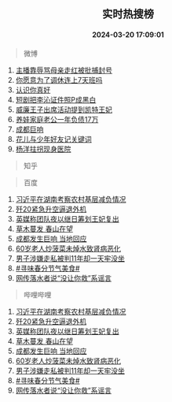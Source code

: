 <div align="center"><h2>实时热搜榜</h2><h4>2024-03-20 17:09:01</h4></div>

> 微博  

1. [主播靠辱骂母亲走红被批捕封号](https://s.weibo.com/weibo?q=%23%E4%B8%BB%E6%92%AD%E9%9D%A0%E8%BE%B1%E9%AA%82%E6%AF%8D%E4%BA%B2%E8%B5%B0%E7%BA%A2%E8%A2%AB%E6%89%B9%E6%8D%95%E5%B0%81%E5%8F%B7%23&t=31&band_rank=1&Refer=top)<br />
2. [你愿意为了调休连上7天班吗](https://s.weibo.com/weibo?q=%23%E4%BD%A0%E6%84%BF%E6%84%8F%E4%B8%BA%E4%BA%86%E8%B0%83%E4%BC%91%E8%BF%9E%E4%B8%8A7%E5%A4%A9%E7%8F%AD%E5%90%97%23&t=31&band_rank=2&Refer=top)<br />
3. [认识你真好](https://s.weibo.com/weibo?q=%23%E8%AE%A4%E8%AF%86%E4%BD%A0%E7%9C%9F%E5%A5%BD%23&t=31&band_rank=3&Refer=top)<br />
4. [短剧把李沁证件照P成黑白](https://s.weibo.com/weibo?q=%23%E7%9F%AD%E5%89%A7%E6%8A%8A%E6%9D%8E%E6%B2%81%E8%AF%81%E4%BB%B6%E7%85%A7P%E6%88%90%E9%BB%91%E7%99%BD%23&t=31&band_rank=4&Refer=top)<br />
5. [威廉王子出席活动提到凯特王妃](https://s.weibo.com/weibo?q=%23%E5%A8%81%E5%BB%89%E7%8E%8B%E5%AD%90%E5%87%BA%E5%B8%AD%E6%B4%BB%E5%8A%A8%E6%8F%90%E5%88%B0%E5%87%AF%E7%89%B9%E7%8E%8B%E5%A6%83%23&t=31&band_rank=5&Refer=top)<br />
6. [养娃家庭老公一年负债17万](https://s.weibo.com/weibo?q=%23%E5%85%BB%E5%A8%83%E5%AE%B6%E5%BA%AD%E8%80%81%E5%85%AC%E4%B8%80%E5%B9%B4%E8%B4%9F%E5%80%BA17%E4%B8%87%23&t=31&band_rank=6&Refer=top)<br />
7. [成都巨响](https://s.weibo.com/weibo?q=%E6%88%90%E9%83%BD%E5%B7%A8%E5%93%8D&t=31&band_rank=7&Refer=top)<br />
8. [花儿与少年好友记关键词](https://s.weibo.com/weibo?q=%23%E8%8A%B1%E5%84%BF%E4%B8%8E%E5%B0%91%E5%B9%B4%E5%A5%BD%E5%8F%8B%E8%AE%B0%E5%85%B3%E9%94%AE%E8%AF%8D%23&t=31&band_rank=8&Refer=top)<br />
9. [杨洋拄拐现身医院](https://s.weibo.com/weibo?q=%23%E6%9D%A8%E6%B4%8B%E6%8B%84%E6%8B%90%E7%8E%B0%E8%BA%AB%E5%8C%BB%E9%99%A2%23&t=31&band_rank=9&Refer=top)<br />

> 知乎  


> 百度  

1. [习近平在湖南考察农村基层减负情况](https://www.baidu.com/s?wd=%E4%B9%A0%E8%BF%91%E5%B9%B3%E5%9C%A8%E6%B9%96%E5%8D%97%E8%80%83%E5%AF%9F%E5%86%9C%E6%9D%91%E5%9F%BA%E5%B1%82%E5%87%8F%E8%B4%9F%E6%83%85%E5%86%B5&sa=fyb_news&rsv_dl=fyb_news)<br />
2. [歼20紧急升空逼退外机](https://www.baidu.com/s?wd=%E6%AD%BC20%E7%B4%A7%E6%80%A5%E5%8D%87%E7%A9%BA%E9%80%BC%E9%80%80%E5%A4%96%E6%9C%BA&sa=fyb_news&rsv_dl=fyb_news)<br />
3. [英媒称团队夜以继日筹划王妃复出](https://www.baidu.com/s?wd=%E8%8B%B1%E5%AA%92%E7%A7%B0%E5%9B%A2%E9%98%9F%E5%A4%9C%E4%BB%A5%E7%BB%A7%E6%97%A5%E7%AD%B9%E5%88%92%E7%8E%8B%E5%A6%83%E5%A4%8D%E5%87%BA&sa=fyb_news&rsv_dl=fyb_news)<br />
4. [草木蔓发 春山在望](https://www.baidu.com/s?wd=%E8%8D%89%E6%9C%A8%E8%94%93%E5%8F%91+%E6%98%A5%E5%B1%B1%E5%9C%A8%E6%9C%9B&sa=fyb_news&rsv_dl=fyb_news)<br />
5. [成都发生巨响 当地回应](https://www.baidu.com/s?wd=%E6%88%90%E9%83%BD%E5%8F%91%E7%94%9F%E5%B7%A8%E5%93%8D+%E5%BD%93%E5%9C%B0%E5%9B%9E%E5%BA%94&sa=fyb_news&rsv_dl=fyb_news)<br />
6. [60岁老人炒菠菜未焯水致肾病恶化](https://www.baidu.com/s?wd=60%E5%B2%81%E8%80%81%E4%BA%BA%E7%82%92%E8%8F%A0%E8%8F%9C%E6%9C%AA%E7%84%AF%E6%B0%B4%E8%87%B4%E8%82%BE%E7%97%85%E6%81%B6%E5%8C%96&sa=fyb_news&rsv_dl=fyb_news)<br />
7. [男子涉嫌走私被判11年却一天牢没坐](https://www.baidu.com/s?wd=%E7%94%B7%E5%AD%90%E6%B6%89%E5%AB%8C%E8%B5%B0%E7%A7%81%E8%A2%AB%E5%88%A411%E5%B9%B4%E5%8D%B4%E4%B8%80%E5%A4%A9%E7%89%A2%E6%B2%A1%E5%9D%90&sa=fyb_news&rsv_dl=fyb_news)<br />
8. [#寻味春分节气美食#](https://www.baidu.com/s?wd=%23%E5%AF%BB%E5%91%B3%E6%98%A5%E5%88%86%E8%8A%82%E6%B0%94%E7%BE%8E%E9%A3%9F%23&sa=fyb_news&rsv_dl=fyb_news)<br />
9. [网传落水者说“没让你救”系谣言](https://www.baidu.com/s?wd=%E7%BD%91%E4%BC%A0%E8%90%BD%E6%B0%B4%E8%80%85%E8%AF%B4%E2%80%9C%E6%B2%A1%E8%AE%A9%E4%BD%A0%E6%95%91%E2%80%9D%E7%B3%BB%E8%B0%A3%E8%A8%80&sa=fyb_news&rsv_dl=fyb_news)<br />

> 哔哩哔哩  

1. [习近平在湖南考察农村基层减负情况](https://www.baidu.com/s?wd=%E4%B9%A0%E8%BF%91%E5%B9%B3%E5%9C%A8%E6%B9%96%E5%8D%97%E8%80%83%E5%AF%9F%E5%86%9C%E6%9D%91%E5%9F%BA%E5%B1%82%E5%87%8F%E8%B4%9F%E6%83%85%E5%86%B5&sa=fyb_news&rsv_dl=fyb_news)<br />
2. [歼20紧急升空逼退外机](https://www.baidu.com/s?wd=%E6%AD%BC20%E7%B4%A7%E6%80%A5%E5%8D%87%E7%A9%BA%E9%80%BC%E9%80%80%E5%A4%96%E6%9C%BA&sa=fyb_news&rsv_dl=fyb_news)<br />
3. [英媒称团队夜以继日筹划王妃复出](https://www.baidu.com/s?wd=%E8%8B%B1%E5%AA%92%E7%A7%B0%E5%9B%A2%E9%98%9F%E5%A4%9C%E4%BB%A5%E7%BB%A7%E6%97%A5%E7%AD%B9%E5%88%92%E7%8E%8B%E5%A6%83%E5%A4%8D%E5%87%BA&sa=fyb_news&rsv_dl=fyb_news)<br />
4. [草木蔓发 春山在望](https://www.baidu.com/s?wd=%E8%8D%89%E6%9C%A8%E8%94%93%E5%8F%91+%E6%98%A5%E5%B1%B1%E5%9C%A8%E6%9C%9B&sa=fyb_news&rsv_dl=fyb_news)<br />
5. [成都发生巨响 当地回应](https://www.baidu.com/s?wd=%E6%88%90%E9%83%BD%E5%8F%91%E7%94%9F%E5%B7%A8%E5%93%8D+%E5%BD%93%E5%9C%B0%E5%9B%9E%E5%BA%94&sa=fyb_news&rsv_dl=fyb_news)<br />
6. [60岁老人炒菠菜未焯水致肾病恶化](https://www.baidu.com/s?wd=60%E5%B2%81%E8%80%81%E4%BA%BA%E7%82%92%E8%8F%A0%E8%8F%9C%E6%9C%AA%E7%84%AF%E6%B0%B4%E8%87%B4%E8%82%BE%E7%97%85%E6%81%B6%E5%8C%96&sa=fyb_news&rsv_dl=fyb_news)<br />
7. [男子涉嫌走私被判11年却一天牢没坐](https://www.baidu.com/s?wd=%E7%94%B7%E5%AD%90%E6%B6%89%E5%AB%8C%E8%B5%B0%E7%A7%81%E8%A2%AB%E5%88%A411%E5%B9%B4%E5%8D%B4%E4%B8%80%E5%A4%A9%E7%89%A2%E6%B2%A1%E5%9D%90&sa=fyb_news&rsv_dl=fyb_news)<br />
8. [#寻味春分节气美食#](https://www.baidu.com/s?wd=%23%E5%AF%BB%E5%91%B3%E6%98%A5%E5%88%86%E8%8A%82%E6%B0%94%E7%BE%8E%E9%A3%9F%23&sa=fyb_news&rsv_dl=fyb_news)<br />
9. [网传落水者说“没让你救”系谣言](https://www.baidu.com/s?wd=%E7%BD%91%E4%BC%A0%E8%90%BD%E6%B0%B4%E8%80%85%E8%AF%B4%E2%80%9C%E6%B2%A1%E8%AE%A9%E4%BD%A0%E6%95%91%E2%80%9D%E7%B3%BB%E8%B0%A3%E8%A8%80&sa=fyb_news&rsv_dl=fyb_news)<br />
